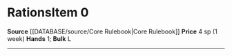 ﻿---
bulk: L
hands: '1'
id: '40'
item_category: Adventuring Gear
level: '0'
name: Rations
price: 4 sp (1 week)
rarity: Common
source: '[[DATABASE/source/Core Rulebook|Core Rulebook]]'
subcategory: adventuringgear
type: Item

---
# Rations<span class="item-type">Item 0</span>

**Source** [[DATABASE/source/Core Rulebook|Core Rulebook]] 
**Price** 4 sp (1 week)
**Hands** 1; **Bulk** L

---